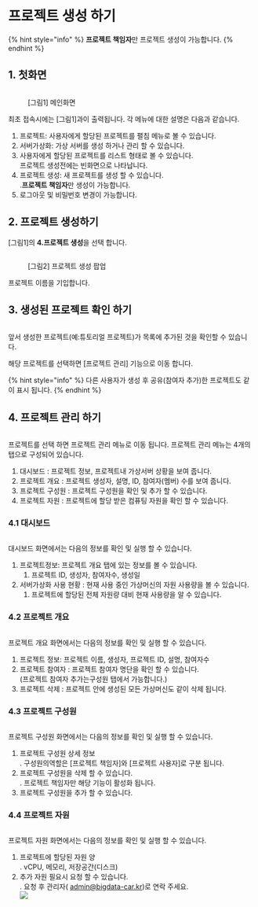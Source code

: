 # 프로젝트 생성 하기

{% hint style="info" %}
**프로젝트 책임자**만 프로젝트 생성이 가능합니다.
{% endhint %}

## 1. 첫화면&#x20;

<figure><img src="../../.gitbook/assets/image (24).png" alt=""><figcaption><p>[그림1] 메인화면</p></figcaption></figure>

최초 접속시에는 \[그림1]과이 출력됩니다. 각 메뉴에 대한 설명은 다음과 같습니다.&#x20;

1. 프로젝트:  사용자에게 할당된 프로젝트를 펼침 메뉴로 볼 수 있습니다.&#x20;
2. 서버가상화: 가상 서버를 생성 하거나 관리 할 수 있습니다.&#x20;
3. 사용자에게 할당된 프로젝트를 리스트 형태로 볼 수 있습니다. \
   프로젝트 생성전에는 빈화면으로 나타납니다.&#x20;
4. 프로젝트 생성:  새 프로젝트를 생성 할 수 있습니다. \
   .**프로젝트 책임자**만 생성이 가능합니다.&#x20;
5. 로그아웃 및 비밀번호 변경이 가능합니다.

## 2. 프로젝트 생성하기&#x20;

\[그림1]의 **4.프로젝트 생성**을 선택 합니다.&#x20;

<figure><img src="../../.gitbook/assets/image (25).png" alt=""><figcaption><p>[그림2] 프로젝트 생성 팝업</p></figcaption></figure>

프로젝트 이름을 기입합니다.&#x20;

## 3. 생성된 프로젝트 확인 하기&#x20;

<figure><img src="../../.gitbook/assets/image (26).png" alt=""><figcaption></figcaption></figure>

앞서 생성한 프로젝트(예:튜토리얼 프로젝트)가 목록에 추가된 것을 확인할 수 있습니다.

해당 프로젝트를 선택하면 \[프로젝트 관리] 기능으로 이동 합니다.&#x20;

{% hint style="info" %}
다른 사용자가 생성  후 공유(참여자 추가)한 프로젝트도 같이 표시 됩니다.&#x20;
{% endhint %}

## 4. 프로젝트 관리 하기&#x20;

<figure><img src="../../.gitbook/assets/image (28).png" alt=""><figcaption></figcaption></figure>

프로젝트를 선택 하면 프로젝트 관리 메뉴로 이동 됩니다. 프로젝트 관리 메뉴는 4개의 탭으로 구성되어 있습니다.&#x20;

1. 대시보드 : 프로젝트 정보, 프로젝트내 가상서버 상황을 보여 줍니다.&#x20;
2. 프로젝트 개요 : 프로젝트 생성자, 설명, ID, 참여자(멤버) 수를 보여 줍니다.&#x20;
3. 프로젝트 구성원 : 프로젝트 구성원을 확인 및 추가 할 수 있습니다.&#x20;
4. 프로젝트 자원 : 프로젝트에 할당 받은 컴퓨팅 자원을 확인 할  수 있습니다.&#x20;

### 4.1 대시보드

<figure><img src="../../.gitbook/assets/image (30).png" alt=""><figcaption></figcaption></figure>

대시보드 화면에서는 다음의 정보를 확인 및   실행 할 수 있습니다.&#x20;

1. 프로젝트정보:   프로젝트 개요 탭에 있는 정보를 볼 수 있습니다.&#x20;
   1. 프로젝트 ID, 생성자, 참여자수, 생성일&#x20;
2. 서버가상화 사용 현황 : 현재 사용 중인 가상머신의 자원 사용량을 볼 수 있습니다.&#x20;
   1. 프로젝트에 할당된 전체 자원량 대비 현재 사용량을 알 수 있습니다.      &#x20;

### 4.2 프로젝트 개요&#x20;

<figure><img src="../../.gitbook/assets/image (31).png" alt=""><figcaption></figcaption></figure>

프로젝트 개요 화면에서는 다음의 정보를 확인 및 실행 할 수 있습니다.&#x20;

1. 프로젝트  정보:   프로젝트 이름,  생성자, 프로젝트 ID, 설명, 참여자수&#x20;
2. 프로젝트 참여자 :  프로젝트 참여자 명단을 확인 할 수 있습니다. \
   (프로젝트 참여자 추가는구성원 탭에서 가능합니다.)
3. 프로젝트 삭제 : 프로젝트 안에 생성된 모든 가상머신도 같이 삭제 됩니다.&#x20;

### 4.3 프로젝트 구성원&#x20;

<figure><img src="../../.gitbook/assets/image (33).png" alt=""><figcaption></figcaption></figure>

프로젝트 구성원 화면에서는 다음의 정보를 확인 및 실행 할 수 있습니다.&#x20;

1. 프로젝트 구성원 상세 정보 \
   . 구성원의역할은 \[프로젝트 책임자]와 \[프로젝트 사용자]로 구분 됩니다. &#x20;
2. 프로젝트  구성원을 삭제 할  수 있습니다. \
   . 프로젝트 책임자만 해당 기능이 활성화 됩니다.&#x20;
3. 프로젝트 구성원을 추가 할 수 있습니다.&#x20;

### 4.4 프로젝트 자원

<figure><img src="../../.gitbook/assets/image (39).png" alt=""><figcaption></figcaption></figure>

프로젝트 자원 화면에서는 다음의 정보를 확인 및 실행 할 수 있습니다.&#x20;

1. 프로젝트에 할당된 자원 양 \
   . vCPU, 메모리, 저장공간(디스크)
2. 추가 자원 필요시 요청 할 수 있습니다. \
   . 요청 후 관리자( admin@bigdata-car.kr)로 연락 주세요.           \
   ![](<../../.gitbook/assets/image (40).png>)

